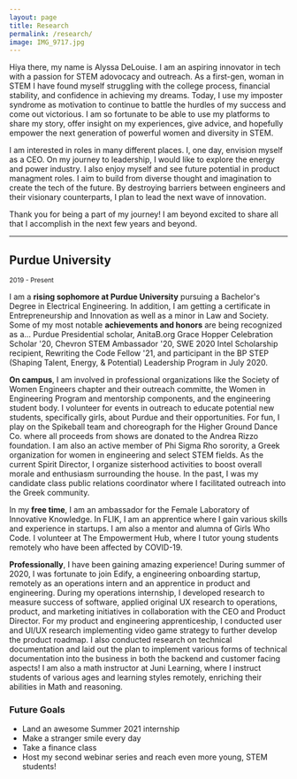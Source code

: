 ```yaml
---
layout: page
title: Research
permalink: /research/
image: IMG_9717.jpg
---
```


Hiya there, my name is Alyssa DeLouise. I am an aspiring innovator in tech with a passion for STEM adovocacy and outreach. As a first-gen, woman in STEM I have found myself struggling with the college process, financial stability, and confidence in achieving my dreams. Today, I use my imposter syndrome as motivation to continue to battle the hurdles of my success and come out victorious. I am so fortunate to be able to use my platforms to share my story, offer insight on my experiences, give advice, and hopefully empower the next generation of powerful women and diversity in STEM.

I am interested in roles in many different places. I, one day, envision myself as a CEO. On my journey to leadership, I would like to explore the energy and power industry. I also enjoy myself and see future potential in product managment roles. I aim to build from diverse thought and imagination to create the tech of the future. By destroying barriers between engineers and their visionary counterparts, I plan to lead the next wave of innovation. 

Thank you for being a part of my journey! I am beyond excited to share all that I accomplish in the next few years and beyond.

***

## Purdue University
<small>2019 - Present</small>

I am a <strong>rising sophomore at Purdue University</strong> pursuing a Bachelor's Degree in Electrical Engineering. In addition, I am getting a certificate in Entrepreneurship and Innovation as well as a minor in Law and Society. Some of my most notable <strong>achievements and honors</strong> are being recognized as a... Purdue Presidential scholar, AnitaB.org Grace Hopper Celebration Scholar '20, Chevron STEM Ambassador '20, SWE 2020 Intel Scholarship recipient, Rewriting the Code Fellow '21,  and participant in the BP STEP (Shaping Talent, Energy, & Potential) Leadership Program in July 2020. 

<strong>On campus</strong>, I am involved in professional organizations like the Society of Women Engineers chapter and their outreach committe, the Women in Engineering Program and mentorship components, and the engineering student body. I volunteer for events in outreach to educate potential new students, specifically girls, about Purdue and their opportunities. For fun, I play on the Spikeball team and choreograph for the Higher Ground Dance Co. where all proceeds from shows are donated to the Andrea Rizzo foundation. I am also an active member of Phi Sigma Rho sorority, a Greek organization for women in engineering and select STEM fields. As the current Spirit Director, I organize sisterhood activities to boost overall morale and enthusiasm surrounding the house. In the past, I was my candidate class public relations coordinator where I facilitated outreach into the Greek community. 

In my <strong>free time</strong>, I am an ambassador for the Female Laboratory of Innovative Knowledge. In FLIK, I am an apprentice where I gain various skills and experience in startups. I am also a mentor and alumna of Girls Who Code. I volunteer at The Empowerment Hub, where I tutor young students remotely who have been affected by COVID-19.

<strong>Professionally</strong>, I have been gaining amazing experience! During summer of 2020, I was fortunate to join Edify, a engineering onboarding startup, remotely as an operations intern and an apprentice in product and engineering. During my operations internship, I developed research to measure success of software, applied original UX research to operations, product, and marketing initiatives in collaboration with the CEO and Product Director. For my product and engineering apprenticeship, I conducted user and UI/UX research implementing video game strategy to further develop the product roadmap. I also conducted research on technical documentation and laid out the plan to implement various forms of technical documentation into the business in both the backend and customer facing aspects! I am also a math instructor at Juni Learning, where I instruct students of various ages and learning styles remotely, enriching their abilities in Math and reasoning.

### Future Goals

* Land an awesome Summer 2021 internship
* Make a stranger smile every day
* Take a finance class
* Host my second webinar series and reach even more young, STEM students!

